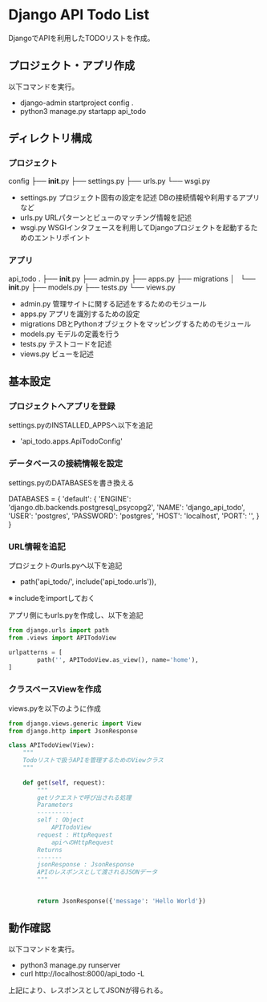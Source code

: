 # Django API Todo List

DjangoでAPIを利用したTODOリストを作成。

## プロジェクト・アプリ作成

以下コマンドを実行。

* django-admin startproject config .
* python3 manage.py startapp api_todo

## ディレクトリ構成

### プロジェクト

config
├── __init__.py
├── settings.py
├── urls.py
└── wsgi.py

* settings.py プロジェクト固有の設定を記述 DBの接続情報や利用するアプリなど
* urls.py URLパターンとビューのマッチング情報を記述
* wsgi.py WSGIインタフェースを利用してDjangoプロジェクトを起動するためのエントリポイント

### アプリ

api_todo
.
├── __init__.py
├── admin.py
├── apps.py
├── migrations
│   └── __init__.py
├── models.py
├── tests.py
└── views.py

* admin.py 管理サイトに関する記述をするためのモジュール
* apps.py アプリを識別するための設定
* migrations DBとPythonオブジェクトをマッピングするためのモジュール
* models.py モデルの定義を行う
* tests.py テストコードを記述
* views.py ビューを記述


## 基本設定

### プロジェクトへアプリを登録

settings.pyのINSTALLED_APPSへ以下を追記

* 'api_todo.apps.ApiTodoConfig'

### データベースの接続情報を設定

settings.pyのDATABASESを書き換える

DATABASES = {
    'default': {
        'ENGINE': 'django.db.backends.postgresql_psycopg2',
        'NAME': 'django_api_todo',
        'USER': 'postgres',
        'PASSWORD': 'postgres',
        'HOST': 'localhost',
        'PORT': '',
    }
}

### URL情報を追記

プロジェクトのurls.pyへ以下を追記

* path('api_todo/', include('api_todo.urls')),

※ includeをimportしておく

アプリ側にもurls.pyを作成し、以下を追記

```python
from django.urls import path
from .views import APITodoView

urlpatterns = [
        path('', APITodoView.as_view(), name='home'),
]
```


### クラスベースViewを作成

views.pyを以下のように作成

```python
from django.views.generic import View
from django.http import JsonResponse

class APITodoView(View):
    """
    Todoリストで扱うAPIを管理するためのViewクラス
    """
    
    def get(self, request):
        """
        getリクエストで呼び出される処理
        Parameters
        ----------
        self : Object
            APITodoView
        request : HttpRequest
            apiへのHttpRequest
        Returns
        -------
        jsonResponse : JsonResponse
        APIのレスポンスとして渡されるJSONデータ
        """


        return JsonResponse({'message': 'Hello World'})
```

## 動作確認

以下コマンドを実行。

* python3 manage.py runserver
* curl http://localhost:8000/api_todo -L

上記により、レスポンスとしてJSONが得られる。

